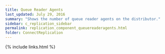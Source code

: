 ```yaml
---
title: Queue Reader Agents
last_updated: July 29, 2016
summary: "Shows the number of queue reader agents on the distributor."
sidebar: c_replication_sidebar
permalink: replication_component_queuereaderagents.html
folder: ConnectReplication
---
```


{% include links.html %}
